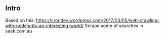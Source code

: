 ## Intro

Based on this: https://crondev.wordpress.com/2017/03/05/web-crawling-with-nodejs-its-an-interesting-world/
Scrape some of searches in seek.com.au
